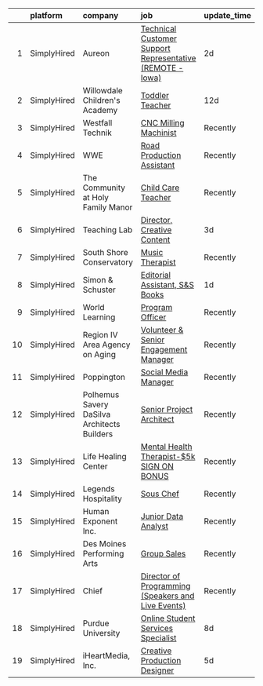 

|    | platform    | company                                     | job                                                                                                                                                                        | update_time   | location         |
|---:|:------------|:--------------------------------------------|:---------------------------------------------------------------------------------------------------------------------------------------------------------------------------|:--------------|:-----------------|
|  1 | SimplyHired | Aureon                                      | [Technical Customer Support Representative (REMOTE - Iowa)](https://www.simplyhired.com/job/f7ZdazX9V1BmGAuT7Lvw5d6B3qCXkwrgs7zseVEdtaL6n04_cVxDDA?q=creative+programming) | 2d            | Jefferson, IA    |
|  2 | SimplyHired | Willowdale Children's Academy               | [Toddler Teacher](https://www.simplyhired.com/job/Br-woKXB5iiQoufqa8nkrYPc7DlO8l65FKesLl4eJHufXuFvLdRy0A?q=creative+programming)                                           | 12d           | West Chester, PA |
|  3 | SimplyHired | Westfall Technik                            | [CNC Milling Machinist](https://www.simplyhired.com/job/6LdsDQjE58z2sKfTI5BNybgu0SRuJ3XJ7Zk-nQ1eTtn3pV__p2ntsQ?q=creative+programming)                                     | Recently      | Willernie, MN    |
|  4 | SimplyHired | WWE                                         | [Road Production Assistant](https://www.simplyhired.com/job/AXuCyRa8P1Y1CvaZl4Mf7fOxE0D-1EsqTmkb_qsE8kTwmRYrYRUgTQ?q=creative+programming)                                 | Recently      | Remote           |
|  5 | SimplyHired | The Community at Holy Family Manor          | [Child Care Teacher](https://www.simplyhired.com/job/AOKgnwsnUKzxzUfYVXB8mgrc3aVcac8tBsHuHQiPz2q84Jdsf_IX_Q?q=creative+programming)                                        | Recently      | Pittsburgh, PA   |
|  6 | SimplyHired | Teaching Lab                                | [Director, Creative Content](https://www.simplyhired.com/job/gHw3ZJMGawEn20X44Vp53ynKZYmZAz6prXgDi9uiMyqYClMVXZD6cw?q=creative+programming)                                | 3d            | Remote           |
|  7 | SimplyHired | South Shore Conservatory                    | [Music Therapist](https://www.simplyhired.com/job/IE37PqL1cnownjh5Z8-VLbY46ML8bcNtYmSF2kN3LEu-0AiOGkOF5A?q=creative+programming)                                           | Recently      | Hingham, MA      |
|  8 | SimplyHired | Simon & Schuster                            | [Editorial Assistant, S&S Books](https://www.simplyhired.com/job/0VTNR9zYPIF-C53XGmTng4jPwES7QTae8URMHEp85nLylIBhUH8hRA?q=creative+programming)                            | 1d            | New York, NY     |
|  9 | SimplyHired | World Learning                              | [Program Officer](https://www.simplyhired.com/job/DT2RY07opI20ryL8r2i7IV5Jup-8wkJmJ0d55gD0C3RBNCs1UOZWvA?q=creative+programming)                                           | Recently      | Remote           |
| 10 | SimplyHired | Region IV Area Agency on Aging              | [Volunteer & Senior Engagement Manager](https://www.simplyhired.com/job/e_mJwHroktr00OCc6j3fJ4C8geWBSh74IYDoTfTpOyDeuaLL_lWpyQ?q=creative+programming)                     | Recently      | Saint Joseph, MI |
| 11 | SimplyHired | Poppington                                  | [Social Media Manager](https://www.simplyhired.com/job/bxV7d1E0A6oebU3pddE70VkopWnG9Wvp-j6gl-6QBcAX6074qmc2Mw?q=creative+programming)                                      | Recently      | Remote           |
| 12 | SimplyHired | Polhemus Savery DaSilva Architects Builders | [Senior Project Architect](https://www.simplyhired.com/job/VAbcARRnRt2gInfSLjCUSYIf_xzHFBE5F94131_Q3C8cGHOBSe2D7w?q=creative+programming)                                  | Recently      | East Harwich, MA |
| 13 | SimplyHired | Life Healing Center                         | [Mental Health Therapist-$5k SIGN ON BONUS](https://www.simplyhired.com/job/DjFyfiy8i_4RG34YO0uoXBeWgvYYmbNqTtG8QxAFGO_kJ7lHYdadgQ?q=creative+programming)                 | Recently      | Santa Fe, NM     |
| 14 | SimplyHired | Legends Hospitality                         | [Sous Chef](https://www.simplyhired.com/job/T6hRy6K8y6JIBBC2tNZki_nxAjeLANxWJ7l5C7JruibD96kkNbkkLg?q=creative+programming)                                                 | Recently      | Bethel, NY       |
| 15 | SimplyHired | Human Exponent Inc.                         | [Junior Data Analyst](https://www.simplyhired.com/job/qNY0aDxPod3i6WKCdF2THKetSWRTOjDIvp4sZ57r4pi9S-_ULn4DqA?q=creative+programming)                                       | Recently      | Remote           |
| 16 | SimplyHired | Des Moines Performing Arts                  | [Group Sales](https://www.simplyhired.com/job/Gvl99bnXzZSeWUIcoa4oCQ2JNDLKh7B_jBaFrRZX4FuIusZC8ceh4A?q=creative+programming)                                               | Recently      | Des Moines, IA   |
| 17 | SimplyHired | Chief                                       | [Director of Programming (Speakers and Live Events)](https://www.simplyhired.com/job/puesa8pqRj-xwogHPNlULkkAQ7VQsKwHhXS9rlr15YNNvEBPNyGfCg?q=creative+programming)        | Recently      | New York, NY     |
| 18 | SimplyHired | Purdue University                           | [Online Student Services Specialist](https://www.simplyhired.com/job/XbNmTB5jX8gtfQCDCl2ZZcpaQPqRzwabiPPhGmE0aaX4eqH-sFk0PQ?q=creative+programming)                        | 8d            | Indiana          |
| 19 | SimplyHired | iHeartMedia, Inc.                           | [Creative Production Designer](https://www.simplyhired.com/job/qKKWyZzGtfpWvG4fzOtrkrnL3UDbRMHzr5RheZItXd-qkh34dcOBJw?q=creative+programming)                              | 5d            | Ohio             |